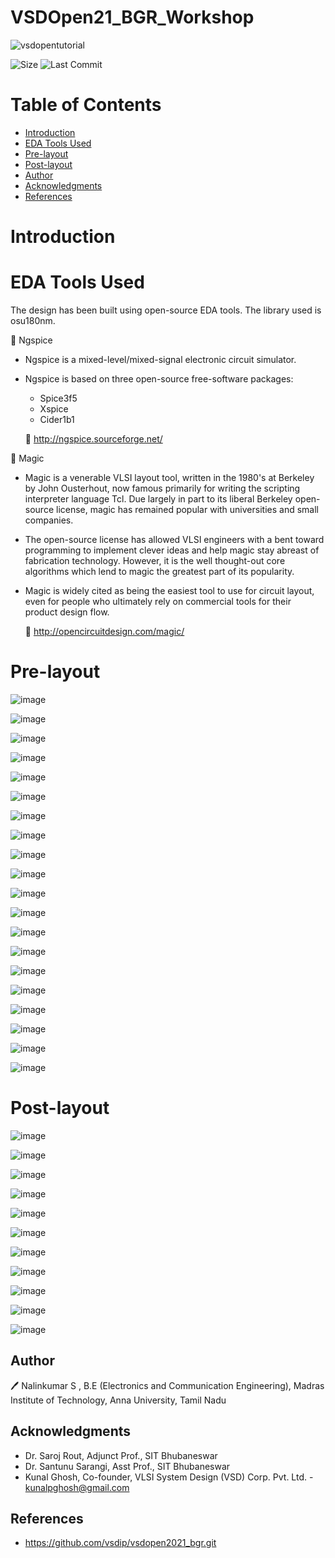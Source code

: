 # VSDOpen21_BGR_Workshop

![vsdopentutorial](Images/Vsd.png)

![Size](https://img.shields.io/github/repo-size/Nalinkumar2002/VSDOpen21_BGR_Workshop?color=red)
![Last Commit](https://img.shields.io/github/last-commit/Nalinkumar2002/VSDOpen21_BGR_Workshop?color=green)





# Table of Contents
- [Introduction](#introduction)
- [EDA Tools Used](#eda-tools-used)
- [Pre-layout](#Pre-layout)
- [Post-layout](#Post-Layout)
- [ Author](#Author)
- [ Acknowledgments](#acknowledgments)
- [References](#References)


# Introduction


# EDA Tools Used 
The design has been built using open-source EDA tools. The library used is osu180nm. 

🌟 Ngspice
 
   * Ngspice is a mixed-level/mixed-signal electronic circuit simulator.
   * Ngspice is based on three open-source free-software packages: 
      * Spice3f5
      * Xspice
      * Cider1b1
   
      🔗 http://ngspice.sourceforge.net/
      
 🌟 Magic
 
  * Magic is a venerable VLSI layout tool, written in the 1980's at Berkeley by John Ousterhout, now famous primarily for writing the scripting interpreter language Tcl. Due largely in part to its liberal Berkeley open-source license, magic has remained popular with universities and small companies.
  * The open-source license has allowed VLSI engineers with a bent toward programming to implement clever ideas and help magic stay abreast of fabrication technology. However, it is the well thought-out core algorithms which lend to magic the greatest part of its popularity.
  * Magic is widely cited as being the easiest tool to use for circuit layout, even for people who ultimately rely on commercial tools for their product design flow.
  
    🔗 http://opencircuitdesign.com/magic/


# Pre-layout 

![image](Images/bgr_lvt_rpolyh_3p40.png)

![image](Images/bgr_lvt_rpolyh_3p40_1.png)

![image](Images/bgr_lvt_rpolyh_3p40_ff.png)

![image](Images/bgr_lvt_rpolyh_3p40_ff_1.png)

![image](Images/bgr_lvt_rpolyh_3p40_ss.png)

![image](Images/bgr_lvt_rpolyh_3p40_ss_1.png)

![image](Images/bgr_lvt_rpolyh_3p40_var_supply.png)

![image](Images/bgr_lvt_rpolyh_3p40_var_supply_1.png)

![image](Images/bgr_using_ideal_opamp.png)

![image](Images/bgr_using_ideal_opamp_1.png)

![image](Images/ctat_voltage_gen_mul_bjt.png)

![image](Images/ctat_voltage_gen_var_current.png)

![image](Images/fet_tempco.png)

![image](Images/ptat_voltage_gen.png)

![image](Images/ptat_voltage_gen_1.png)

![image](Images/ptat_voltage_gen_ideal_current_source.png)

![image](Images/res_tempco.png)

![image](Images/res_tempco_1.png)

![image](Images/res_tempco_var_current.png)

![image](Images/res_tempco_var_current_1.png)

# Post-layout 

![image](Images/nfet.png)

![image](Images/nfets.png)

![image](Images/pfet.png)

![image](Images/pfets.png)

![image](Images/pnp10.png)

![image](Images/pnp1.png)

![image](Images/res.png)

![image](Images/nfet.png)

![image](Images/resb.png)

![image](Images/str.png)

![image](Images/top.png)



## Author

🖊️  Nalinkumar S , B.E (Electronics and Communication Engineering), Madras Institute of Technology, Anna University, Tamil Nadu 

##  Acknowledgments


- Dr. Saroj Rout, Adjunct Prof., SIT Bhubaneswar
- Dr. Santunu Sarangi, Asst Prof., SIT Bhubaneswar
- Kunal Ghosh, Co-founder, VLSI System Design (VSD) Corp. Pvt. Ltd. - kunalpghosh@gmail.com

##  References

- https://github.com/vsdip/vsdopen2021_bgr.git

